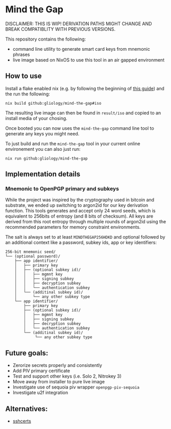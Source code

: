 # Mind the Gap

DISCLAIMER: THIS IS WIP! DERIVATION PATHS MIGHT CHANGE AND BREAK COMPATIBLITY WITH PREVIOUS VERSIONS.

This repository contains the following:

- command line utility to generate smart card keys from mnemonic phrases
- live image based on NixOS to use this tool in an air gapped environment

## How to use

Install a flake enabled nix (e.g. by following the beginning of [this guide](https://serokell.io/blog/practical-nix-flakes)) and the run the following:

```
nix build github:gliology/mind-the-gap#iso
```

The resulting live image can then be found in `result/iso` and copied to an install media of your chosing.

Once booted you can now uses the `mind-the-gap` command line tool to generate any keys you might need.

To just build and run the `mind-the-gap` tool in your current online environement you can also just run:

```
nix run github:gliology/mind-the-gap
```

## Implementation details

### Mnemonic to OpenPGP primary and subkeys

While the project was inspired by the cryptography used in bitcoin and substrate, we ended up switching to argon2id for our key derivation function.
This tools generates and accept only 24 word seeds, which is equivalent to 256bits of entropy (and 8 bits of checksum). 
All keys are derived from this root entropy through multiple rounds of argon2id using the recommended parameters for memory constraint environments.

The salt is always set to at least `MINDTHEGAP256HDKD` and optional followed by an additional context like a password, subkey ids, app or key identifiers:

```
256-bit mnemonic seed/
└── (optional password)/
    ├── app identifier/
    │   ├── primary key
    │   ├── (optional subkey id)/
    │   │   ├── mgmnt key
    │   │   ├── signing subkey
    │   │   ├── decryption subkey
    │   │   └── authentication subkey
    │   └── (additinal subkey id)/
    │       └── any other subkey type
    └── app identifier/
        ├── primary key
        ├── (optional subkey id)/
        │   ├── mgmnt key
        │   ├── signing subkey
        │   ├── decryption subkey
        │   └── authentication subkey
        └── (additinal subkey id)/
             └── any other subkey type
```

## Future goals:

- Zerorize secrets properly and consistently
- Add PIV primary certificate
- Test and support other keys (i.e. Solo 2, Nitrokey 3)
- Move away from installer to pure live image
- Investigate use of sequoia piv wrapper `openpgp-piv-sequoia`
- Investigate u2f integration

## Alternatives:

- [sshcerts](https://github.com/obelisk/sshcerts)

